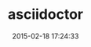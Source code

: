 ---
layout: post
title:  "asciidoctor"
repo:   "asciidoctor/asciidoctor"
date:   2015-02-18 17:24:33
gemurl: http://asciidoctor.org
---